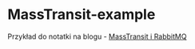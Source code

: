 # MassTransit-example

Przykład do notatki na blogu - [MassTransit i RabbitMQ](https://pworwag.com.pl/2023/09/masstransit-i-rabbitmq/)
